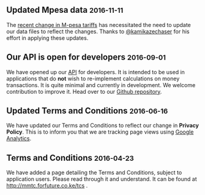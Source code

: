 <h2>Updated Mpesa data <small>2016-11-11</small></h2>

The [recent change in M-pesa tariffs][change-in-tariffs] has necessitated
the need to update our data files to reflect the changes. Thanks to
[@kamikazechaser][kamikazechaser] for his effort in applying these
updates.

[change-in-tariffs]:http://www.nation.co.ke/news/Safaricom-s-net-profit-jumps-to-Sh23bn-/1056-3440654-fkbub4/index.html
[kamikazechaser]:https://github.com/kamikazechaser


<h2>Our API is open for developers <small>2016-09-01</small></h2>

We have opened up our [API][api] for developers. It is intended to
be used in applications that do **not** wish to re-implement
calculations on money transactions.
It is quite minimal and currently in development. We welcome
contribution to improve it. Head over to our [Github repository][repo].

[api]:/api/
[repo]:https://github.com/forfuturellc/mmtc-ke


<h2>Updated Terms and Conditions <small>2016-06-16</small></h2>

We have updated our Terms and Conditions to reflect our change
in **Privacy Policy**. This is to inform you that we are tracking
page views using [Google Analytics][analytics].

[analytics]:https://analytics.google.com


<h2>Terms and Conditions <small>2016-04-23</small></h2>

We have added a page detailing the Terms and Conditions, subject to
application users. Please read through it and understand. It can be
found at http://mmtc.forfuture.co.ke/tcs .
